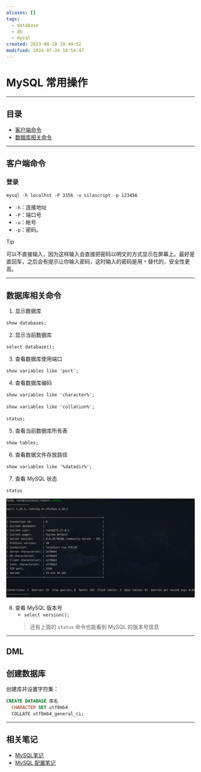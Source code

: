 ```yaml
---
aliases: []
tags:
  - database
  - db
  - mysql
created: 2023-08-18 19:44:52
modified: 2024-07-24 18:54:47
---
```


# MySQL 常用操作

---

## 目录

* [客户端命令](#客户端命令)
* [数据库相关命令](#mysql_database_command )

---

## 客户端命令

### 登录

```
mysql -h localhst -P 3356 -u silascript -p 123456
```

* `-h`：连接地址
* `-P`：端口号
* `-u`：帐号
* `-p`：密码。
> [!tip] 
>
> 可以不直接输入，因为这样输入会直接把密码以明文的方式显示在屏幕上。最好是直回车，之后会有提示让你输入密码，这时输入的密码是用 `*` 替代的，安全性更高。

---

## <span id="mysql_database_command">数据库相关命令</span> 

1. 显示数据库
```shell
show databases;
```

2. 显示当前数据库 
```shell
select database();
```

3. 查看数据库使用端口
```shell
show variables like 'port';
```

4. 查看数据库编码
```shell
show variables like 'character%';

show variables like 'collation%';

status;
```

5. 查看当前数据库所有表
```shell
show tables;
```

6. 查看数据文件存放路径
```shell
show variables like '%datadir%';
```
7. 查看 MySQL 状态
```shell
status
```
![mysql_status](MySQL常用操作.assets/mysql_status.png)

8. 查看 MySQL 版本号
	* `select version();`
	> 还有上面的 `status` 命令也能看到 MySQL 的版本号信息


---

## DML


## 创建数据库

创建库并设置字符集：

```sql
CREATE DATABASE 库名
  CHARACTER SET utf8mb4
  COLLATE utf8mb4_general_ci;
```




---

## 相关笔记

* [MySQL笔记](MySQL_Note.md)
* [MySQL 配置笔记](MySQL_Config_Note.md)
